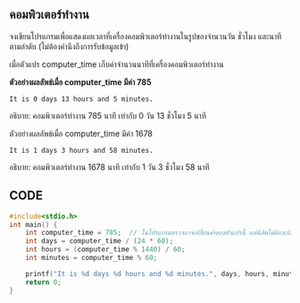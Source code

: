 ## **คอมพิวเตอร์ทำงาน**
จงเขียนโปรแกรมเพื่อแสดงผลเวลาที่เครื่องคอมพิวเตอร์ทำงานในรูปของจำนวนวัน ชั่วโมง และนาที ตามลำดับ (ไม่ต้องคำนึงถึงการรับข้อมูลเข้า)

เมื่อตัวแปร computer_time เก็บค่าจำนวนนาทีที่เครื่องคอมพิวเตอร์ทำงาน  

**ตัวอย่างผลลัพธ์เมื่อ computer_time มีค่า 785**  
```
It is 0 days 13 hours and 5 minutes.
```
อธิบาย: คอมพิวเตอร์ทำงาน 785 นาที เท่ากับ 0 วัน 13 ชั่วโมง 5 นาที

ตัวอย่างผลลัพธ์เมื่อ computer_time มีค่า 1678  
```
It is 1 days 3 hours and 58 minutes.
```
อธิบาย: คอมพิวเตอร์ทำงาน 1678 นาที เท่ากับ 1 วัน 3 ชั่วโมง 58 นาที
## CODE
```c
#include<stdio.h>
int main() {
    int computer_time = 785;  // ในโปรแกรมตรวจอาจเปลี่ยนค่าของตัวแปรนี้ แต่นิสิตไม่ต้องเปลี่ยนค่าของตัวแปรนี้
    int days = computer_time / (24 * 60);
    int hours = (computer_time % 1440) / 60;
    int minutes = computer_time % 60;

    printf("It is %d days %d hours and %d minutes.", days, hours, minutes);
    return 0;
}
```